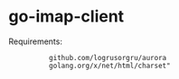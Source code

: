 # go-imap-client

Requirements: 

              github.com/logrusorgru/aurora
              golang.org/x/net/html/charset"
